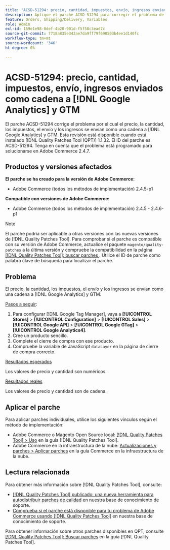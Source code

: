 ```yaml
---
title: "ACSD-51294: precio, cantidad, impuestos, envío, ingresos enviados como cadena a  [!DNL Google Analytics] y GTM"
description: Aplique el parche ACSD-51294 para corregir el problema de Adobe Commerce donde el precio, la cantidad, los impuestos, el envío y los ingresos se envían como una cadena a  [!DNL Google Analytics]  y GTM.
feature: Orders, Shipping/Delivery, Variables
role: Admin
exl-id: 159e1e98-0def-4b20-901d-f5f58c3ead7c
source-git-commit: 7718a835e343ae7da9ff79f690503b4ee1d140fc
workflow-type: tm+mt
source-wordcount: '346'
ht-degree: 0%

---
```


# ACSD-51294: precio, cantidad, impuestos, envío, ingresos enviados como cadena a [!DNL Google Analytics] y GTM

El parche ACSD-51294 corrige el problema por el cual el precio, la cantidad, los impuestos, el envío y los ingresos se envían como una cadena a [!DNL Google Analytics] y GTM. Esta revisión está disponible cuando está instalado [!DNL Quality Patches Tool (QPT)] 1.1.32. El ID del parche es ACSD-51294. Tenga en cuenta que el problema está programado para solucionarse en Adobe Commerce 2.4.7.

## Productos y versiones afectados

**El parche se ha creado para la versión de Adobe Commerce:**

* Adobe Commerce (todos los métodos de implementación) 2.4.5-p1

**Compatible con versiones de Adobe Commerce:**

* Adobe Commerce (todos los métodos de implementación) 2.4.5 - 2.4.6-p1

>[!NOTE]
>
>El parche podría ser aplicable a otras versiones con las nuevas versiones de [!DNL Quality Patches Tool]. Para comprobar si el parche es compatible con su versión de Adobe Commerce, actualice el paquete `magento/quality-patches` a la última versión y compruebe la compatibilidad en la página [[!DNL Quality Patches Tool]: buscar parches ](<https://experienceleague.adobe.com/tools/commerce-quality-patches/index.html>). Utilice el ID de parche como palabra clave de búsqueda para localizar el parche.

## Problema

El precio, la cantidad, los impuestos, el envío y los ingresos se envían como una cadena a [!DNL Google Analytics] y GTM.

<u>Pasos a seguir</u>:

1. Para configurar [!DNL Google Tag Manager], vaya a **[!UICONTROL Stores]** > **[!UICONTROL Configuration]** > **[!UICONTROL Sales]** > **[!UICONTROL Google API]** > **[!UICONTROL Google GTag]** > **[!UICONTROL Google Analytics4]**.
2. Cree un producto sencillo.
3. Complete el cierre de compra con ese producto.
4. Compruebe la variable de JavaScript `dataLayer` en la página de cierre de compra correcto.

<u>Resultados esperados</u>

Los valores de precio y cantidad son numéricos.

<u>Resultados reales</u>

Los valores de precio y cantidad son de cadena.

## Aplicar el parche

Para aplicar parches individuales, utilice los siguientes vínculos según el método de implementación:

* Adobe Commerce o Magento Open Source local: [[!DNL Quality Patches Tool] > Uso](<https://experienceleague.adobe.com/docs/commerce-operations/tools/quality-patches-tool/usage.html>) en la guía [!DNL Quality Patches Tool].
* Adobe Commerce en la infraestructura de la nube: [Actualizaciones y parches > Aplicar parches](https://experienceleague.adobe.com/docs/commerce-cloud-service/user-guide/develop/upgrade/apply-patches.html) en la guía Commerce en la infraestructura de la nube.

## Lectura relacionada

Para obtener más información sobre [!DNL Quality Patches Tool], consulte:

* [[!DNL Quality Patches Tool] publicado: una nueva herramienta para autodistribuir parches de calidad](/help/announcements/adobe-commerce-announcements/magento-quality-patches-released-new-tool-to-self-serve-quality-patches.md) en nuestra base de conocimiento de soporte.
* [Comprueba si el parche está disponible para tu problema de Adobe Commerce usando [!DNL Quality Patches Tool]](/help/support-tools/patches-available-in-qpt-tool/check-patch-for-magento-issue-with-magento-quality-patches.md) en nuestra base de conocimiento de soporte.

Para obtener información sobre otros parches disponibles en QPT, consulte [[!DNL Quality Patches Tool]: Buscar parches](<https://experienceleague.adobe.com/tools/commerce-quality-patches/index.html>) en la guía [!DNL Quality Patches Tool].
